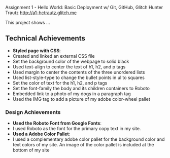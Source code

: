 Assignment 1 - Hello World: Basic Deployment w/ Git, GitHub, Glitch
Hunter Trautz
http://a1-hctrautz.glitch.me

This project shows ...

## Technical Achievements
- **Styled page with CSS**:
- Created and linked an external CSS file
- Set the background color of the webpage to solid black
- Used text-align to center the text of h1, h2, and p tags
- Used margin to center the contents of the three unordered lists
- Used list-style-type to change the bullet points in ul to squares
- Set the color of text for the h1, h2, and p tags
- Set the font-family the body and its children containers to Roboto
- Embedded link to a photo of my dogs in a paragraph tag
- Used the IMG tag to add a picture of my adobe color-wheel pallet

### Design Achievements
- **Used the Roboto Font from Google Fonts**:
- I used Roboto as the font for the primary copy text in my site.
- **Used a Adobe Color Pallet**:
- I used a complementary adobe color pallet for the background color and text colors of my site. An image of the color pallet is included at the bottom of my site
